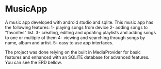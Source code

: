 # MusicApp

A music app developed with android studio and sqlite.
This music app has the following features:
1- playing songs from device
2- adding songs to "favorites" list.
3- creating, editing and updating playlists and adding songs to one or multiple of them
4- viewing and searching through songs by name, album and artist.
5- easy to use app interfaces.


The project was done relying on the built in MediaProvider for basic features and enhanced with an SQLITE database for advanced features.
You can see the ERD bellow.
